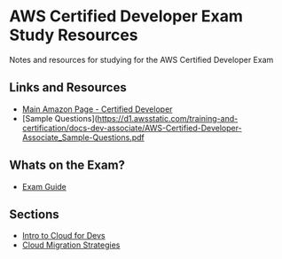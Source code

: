 # AWS Certified Developer Exam Study Resources
Notes and resources for studying for the AWS Certified Developer Exam

## Links and Resources
* [Main Amazon Page - Certified Developer](https://aws.amazon.com/certification/certified-developer-associate/)
* [Sample Questions](https://d1.awsstatic.com/training-and-certification/docs-dev-associate/AWS-Certified-Developer-Associate_Sample-Questions.pdf

## Whats on the Exam?
* [Exam Guide](https://d1.awsstatic.com/training-and-certification/docs-dev-associate/AWS-Certified-Developer-Associate_Exam-Guide.pdf)

## Sections
* [Intro to Cloud for Devs](https://github.com/rhysma/AWSResources/blob/master/dev_intro.md)
* [Cloud Migration Strategies](https://github.com/rhysma/AWSResources/blob/master/dev_migration.md)




     
     
     
     
    
    






